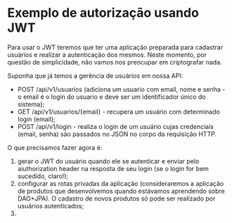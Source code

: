 # Exemplo de autorização usando JWT

Para usar o JWT teremos que ter uma aplicação preparada para cadastrar usuários e realizar a autenticação dos mesmos. Neste momento, por questão de simplicidade, não vamos nos preocupar em criptografar nada. 

Suponha que já temos a gerência de usuários em nossa API:

* POST /api/v1/usuarios (adiciona um usuario com email, nome e senha - o email é o login do usuario e deve ser um identificador único do sistema);
* GET /api/v1/usuarios/{email} - recupera um usuário com determinado login (email);
* POST /api/v1/login - realiza o login de um usuário cujas credenciais (email, senha) são passados no JSON no corpo da requisição HTTP.

O que precisamos fazer agora é:

1. gerar o JWT do usuário quando ele se autenticar e enviar pelo aiuthorization header na resposta de seu login (se o login for bem sucedido, claro!);
2. configurar as rotas privadas da aplicação (consideraremos a aplicação de produtos que desenvolvemos quando estávamos aprendendo sobre DAO+JPA). O cadastro de novos produtos só pode ser realizado por usuários autenticados;
3. 

